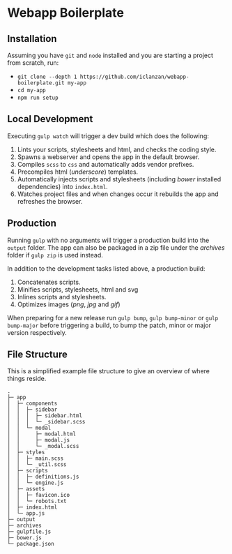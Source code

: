 # Webapp Boilerplate #

## Installation ##

Assuming you have `git` and `node` installed and you are starting a project from scratch, run:

+ `git clone --depth 1 https://github.com/iclanzan/webapp-boilerplate.git my-app`
+ `cd my-app`
+ `npm run setup`


## Local Development ##

Executing `gulp watch` will trigger a dev build which does the following:

1. Lints your scripts, stylesheets and html, and checks the coding style.
2. Spawns a webserver and opens the app in the default browser.
3. Compiles `scss` to `css` and automatically adds vendor prefixes.
4. Precompiles html (_underscore_) templates.
5. Automatically injects scripts and stylesheets (including _bower_ installed dependencies) into `index.html`.
6. Watches project files and when changes occur it rebuilds the app and refreshes the browser.


## Production ##

Running `gulp` with no arguments will trigger a production build into the `output` folder. The app can also be packaged in a zip file under the _archives_ folder if `gulp zip` is used instead.

In addition to the development tasks listed above, a production build:

1. Concatenates scripts.
2. Minifies scripts, stylesheets, html and svg
3. Inlines scripts and stylesheets.
4. Optimizes images (_png_, _jpg_ and _gif_)

When preparing for a new release run `gulp bump`, `gulp bump-minor` or `gulp bump-major` before triggering a build, to bump the patch, minor or major version respectively.


## File Structure ##

This is a simplified example file structure to give an overview of where things reside.

```
.
├─ app
│  ├─ components
│  │  ├─ sidebar
│  │  │  ├─ sidebar.html
│  │  │  └─ _sidebar.scss
│  │  └─ modal
│  │     ├─ modal.html
│  │     ├─ modal.js
│  │     └─ _modal.scss
│  ├─ styles
│  │  ├─ main.scss
│  │  └─ _util.scss
│  ├─ scripts
│  │  ├─ definitions.js
│  │  └─ engine.js
│  ├─ assets
│  │  ├─ favicon.ico
│  │  └─ robots.txt
│  ├─ index.html
│  └─ app.js
├─ output
├─ archives
├─ gulpfile.js
├─ bower.js
└─ package.json
```

